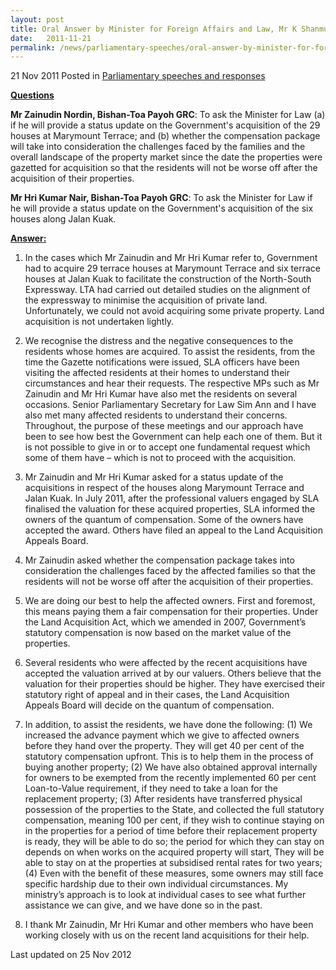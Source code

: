 ```yaml
---
layout: post
title: Oral Answer by Minister for Foreign Affairs and Law, Mr K Shanmugam, to Parliamentary Questions on Acquisitions for the Construction of the North-South Expressway
date:   2011-11-21
permalink: /news/parliamentary-speeches/oral-answer-by-minister-for-foreign-affairs-and-law-mr-k-shanmugam-to-parliamentary-questions-on
---
```


21 Nov 2011 Posted in [Parliamentary speeches and responses](/news/parliamentary-speeches)

**<u>Questions</u>**  

**Mr Zainudin Nordin, Bishan-Toa Payoh GRC**: To ask the Minister for Law (a) if he will provide a status update on the Government's acquisition of the 29 houses at Marymount Terrace; and (b) whether the compensation package will take into consideration the challenges faced by the families and the overall landscape of the property market since the date the properties were gazetted for acquisition so that the residents will not be worse off after the acquisition of their properties.

**Mr Hri Kumar Nair, Bishan-Toa Payoh GRC**: To ask the Minister for Law if he will provide a status update on the Government's acquisition of the six houses along Jalan Kuak.


**<u>Answer:</u>**


1. In the cases which Mr Zainudin and Mr Hri Kumar refer to, Government had to acquire 29 terrace houses at Marymount Terrace and six terrace houses at Jalan Kuak to facilitate the construction of the North-South Expressway. LTA had carried out detailed studies on the alignment of the expressway to minimise the acquisition of private land. Unfortunately, we could not avoid acquiring some private property. Land acquisition is not undertaken lightly.

2. We recognise the distress and the negative consequences to the residents whose homes are acquired. To assist the residents, from the time the Gazette notifications were issued, SLA officers have been visiting the affected residents at their homes to understand their circumstances and hear their requests. The respective MPs such as Mr Zainudin and Mr Hri Kumar have also met the residents on several occasions. Senior Parliamentary Secretary for Law Sim Ann and I have also met many affected residents to understand their concerns. Throughout, the purpose of these meetings and our approach have been to see how best the Government can help each one of them. But it is not possible to give in or to accept one fundamental request which some of them have – which is not to proceed with the acquisition.

3. Mr Zainudin and Mr Hri Kumar asked for a status update of the acquisitions in respect of the houses along Marymount Terrace and Jalan Kuak. In July 2011, after the professional valuers engaged by SLA finalised the valuation for these acquired properties, SLA informed the owners of the quantum of compensation. Some of the owners have accepted the award. Others have filed an appeal to the Land Acquisition Appeals Board.

4. Mr Zainudin asked whether the compensation package takes into consideration the challenges faced by the affected families so that the residents will not be worse off after the acquisition of their properties.

5. We are doing our best to help the affected owners. First and foremost, this means paying them a fair compensation for their properties. Under the Land Acquisition Act, which we amended in 2007, Government’s statutory compensation is now based on the market value of the properties.

6. Several residents who were affected by the recent acquisitions have accepted the valuation arrived at by our valuers. Others believe that the valuation for their properties should be higher. They have exercised their statutory right of appeal and in their cases, the Land Acquisition Appeals Board will decide on the quantum of compensation.

7. In addition, to assist the residents, we have done the following: (1) We increased the advance payment which we give to affected owners before they hand over the property. They will get 40 per cent of the statutory compensation upfront. This is to help them in the process of buying another property; (2) We have also obtained approval internally for owners to be exempted from the recently implemented 60 per cent Loan-to-Value requirement, if they need to take a loan for the replacement property; (3) After residents have transferred physical possession of the properties to the State, and collected the full statutory compensation, meaning 100 per cent, if they wish to continue staying on in the properties for a period of time before their replacement property is ready, they will be able to do so; the period for which they can stay on depends on when works on the acquired property will start, They will be able to stay on at the properties at subsidised rental rates for two years; (4) Even with the benefit of these measures, some owners may still face specific hardship due to their own individual circumstances. My ministry’s approach is to look at individual cases to see what further assistance we can give, and we have done so in the past.

8. I thank Mr Zainudin, Mr Hri Kumar and other members who have been working closely with us on the recent land acquisitions for their help.


<p class="right-side-updated">Last updated on 25 Nov 2012</p> 
